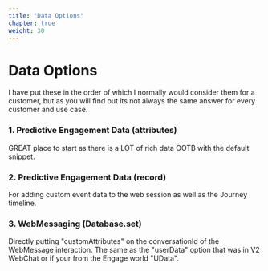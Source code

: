 ```yaml
---
title: "Data Options"
chapter: true
weight: 30
---
```


# Data Options

I have put these in the order of which I normally would consider them for a customer, but as you will find out its not always the same answer for every customer and use case.

### 1. Predictive Engagement Data (attributes)

GREAT place to start as there is a LOT of rich data OOTB with the default snippet.

### 2. Predictive Engagement Data (record)

For adding custom event data to the web session as well as the Journey timeline.

### 3. WebMessaging (Database.set)

Directly putting "customAttributes" on the conversationId of the WebMessage interaction. The same as the "userData" option that was in V2 WebChat or if your from the Engage world "UData".